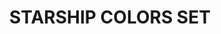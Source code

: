 ---
layout: product
title: "STARSHIP COLORS SET"
price: "1200" 
desc: "Set uljanih boja"
img_path: "/assets/img/A.MIG-7505.jpg"
brand: "AMMO"
available: false
special_offer: false
new: false
soon: false
cat: "030000"
subcat: "00"
subsubcat: "00"
sifra: "A.MIG-7505"
---